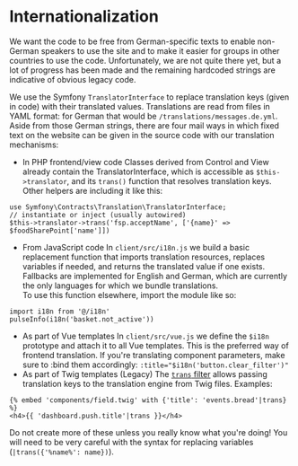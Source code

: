 # Internationalization

We want the code to be free from German-specific texts to enable non-German speakers to use the site and to make it easier for groups in other countries to use the code.
Unfortunately, we are not quite there yet, but a lot of progress has been made and the remaining hardcoded strings are indicative of obvious legacy code.

We use the Symfony `TranslatorInterface` to replace translation keys (given in code) with their translated values. Translations are read from files in YAML format: for German that would be `/translations/messages.de.yml`.
Aside from those German strings, there are four mail ways in which fixed text on the website can be given in the source code with our translation mechanisms:

- In PHP frontend/view code
Classes derived from Control and View already contain the TranslatorInterface, which is accessible as `$this->translator`, and its `trans()` function that resolves translation keys.  
Other helpers are including it like this:
```
use Symfony\Contracts\Translation\TranslatorInterface;
// instantiate or inject (usually autowired)
$this->translator->trans('fsp.acceptName', ['{name}' => $foodSharePoint['name']])
```
- From JavaScript code
In `client/src/i18n.js` we build a basic replacement function that imports translation resources, replaces variables if needed, and returns the translated value if one exists. Fallbacks are implemented for English and German, which are currently the only languages for which we bundle translations.  
To use this function elsewhere, import the module like so:
```
import i18n from '@/i18n'
pulseInfo(i18n('basket.not_active'))
```
- As part of Vue templates
In `client/src/vue.js` we define the `$i18n` prototype and attach it to all Vue templates. This is the preferred way of frontend translation. If you're translating component parameters, make sure to :bind them accordingly: `:title="$i18n('button.clear_filter')"`
- As part of Twig templates (Legacy)
The [`trans` filter](https://symfony.com/doc/current/translation/templates.html#using-twig-filters) allows passing translation keys to the translation engine from Twig files. Examples:
```
{% embed 'components/field.twig' with {'title': 'events.bread'|trans} %}
<h4>{{ 'dashboard.push.title'|trans }}</h4>
```
Do not create more of these unless you really know what you're doing! You will need to be very careful with the syntax for replacing variables (`|trans({'%name%': name})`).
